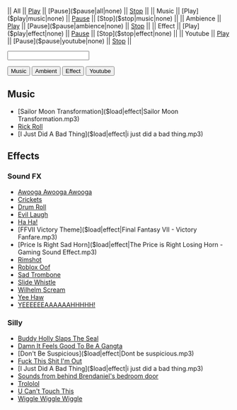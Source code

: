 || All || [Play]($play|all|none) || [Pause]($pause|all|none) || [Stop]($stop|all|none) ||
|| Music || [Play]($play|music|none) || [Pause]($pause|music|none) || [Stop]($stop|music|none) ||
|| Ambience || [Play]($play|ambience|none) || [Pause]($pause|ambience|none) || [Stop]($stop|ambience|none) ||
|| Effect || [Play]($play|effect|none) || [Pause]($pause|effect|none) || [Stop]($stop|effect|none) ||
|| Youtube || [Play]($play|youtube|none) || [Pause]($pause|youtube|none) || [Stop]($stop|youtube|none) ||

<p><input type="text" id="custom_soundboard_url"><br>
 
<p><button id="custom_music_button">Music</button> 
<button id="custom_ambient_button">Ambient</button> 
<button id="custom_effect_button">Effect</button> 
<button id="custom_youtube_button">Youtube</button> 

## Music

* [Sailor Moon Transformation]($load|effect|Sailor Moon Transformation.mp3)
* [Rick Roll]($load|youtube|https://www.youtube.com/watch?v=oHg5SJYRHA0)
* [I Just Did A Bad Thing]($load|effect|i just did a bad thing.mp3)

## Effects

### Sound FX

* [Awooga Awooga Awooga]($load|effect|awooga-awooga-awooga.mp3)
* [Crickets]($load|effect|crickets.mp3)
* [Drum Roll]($load|effect|drumroll.mp3)
* [Evil Laugh]($load|effect|vincent_price_laugh.mp3)
* [Ha Ha!]($load|effect|nelson_laugh.mp3)
* [FFVII Victory Theme]($load|effect|Final Fantasy VII - Victory Fanfare.mp3)
* [Price Is Right Sad Horn]($load|effect|The Price is Right Losing Horn - Gaming Sound Effect.mp3)
* [Rimshot]($load|effect|rimshot.mp3)
* [Roblox Oof]($load|effect|roblox-death-sound_1.mp3)
* [Sad Trombone]($load|effect|sadtrombone.mp3)
* [Slide Whistle]($load|effect|slidewhistle.mp3)
* [Wilhelm Scream]($load|effect|wilhelmscream.mp3)
* [Yee Haw]($load|effect|yeehaw.mp3)
* [YEEEEEEAAAAAAHHHHH!]($load|effect|csi.mp3)

### Silly

* [Buddy Holly Slaps The Seal]($load|youtube|https://www.youtube.com/watch?v=KduJS8y48jc)
* [Damn It Feels Good To Be A Gangta]($load|effect|damn-it-feels-good-to-be-a-gangsta.mp3)
* [Don't Be Suspicious]($load|effect|Dont be suspicious.mp3)
* [Fuck This Shit I'm Out]($load|effect|fuck-this-shit-im-out.mp3)
* [I Just Did A Bad Thing]($load|effect|i just did a bad thing.mp3)
* [Sounds from behind Brendaniel's bedroom door]($load|youtube|https://www.youtube.com/watch?v=KLtLbiQBe8s)
* [Trololol]($load|effect|trololol.mp3)
* [U Can't Touch This]($load|effect|mc-hammer-u-cant-touch-this.mp3)
* [Wiggle Wiggle Wiggle]($load|effect|wiggle_wiggle_wiggle.mp3)

<script type="module">
    import { init_links, init_soundboard } from "/js/common/visual_aid_backend.js";
    init_links();
    init_soundboard();
</script>
